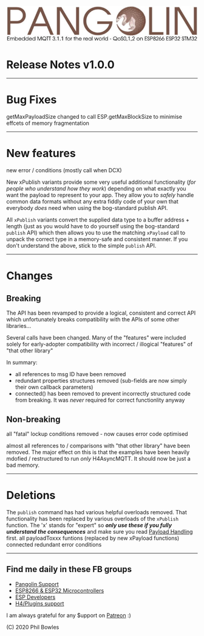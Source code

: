 ![plainhdr](../assets/pangoplain.jpg)

# Release Notes v1.0.0

---

# Bug Fixes

getMaxPayloadSize changed to call ESP.getMaxBlockSize to minimise effcets of memory fragmentation

---

# New features

new error / conditions (mostly call when DCX)

New xPublish variants provide some very useful additional functionality (*for people who understand how they work*) depending on what exactly you want the payload to represent to your app. They allow you to *safely* handle common data formats without any extra fiddly code of your own that everybody *does* need when using the bog-standard publish API.

All `xPublish` variants convert the supplied data type to a buffer address + length (just as you would have to do yourself using the bog-standard `publish` API) which then allows you to use the matching `xPayload` call to unpack the correct type in a memory-safe and consistent manner. If you don't understand the above, stick to the simple `publish` API.

---

# Changes

## Breaking

The API has been revamped to provide a logical, consistent and correct API which unfortunately breaks compatibility with the APIs of some other libraries...

Several calls have been changed. Many of the "features" were included solely for early-adopter compatibility with incorrect / illogical "features" of "that other library"

In summary:

* all references to msg ID have been removed
* redundant properties structures removed (sub-fields are now simply their own callback parameters)
* connected() has been removed to prevent incorrectly structured code from breaking. It was *never* required for correct functionlity anyway

## Non-breaking

all "fatal" lockup conditions removed - now causes error
code optimised

almost all references to / comparisons with "that other library" have been removed. The major effect on this is that the examples have been heavily mdofied / restructured to run *only* H4AsyncMQTT. It should now be just a bad memory.

---

# Deletions

The `publish` command has had various helpful overloads removed. That functionality has been replaced by various overloads of the `xPublish` function.
The 'x' stands for "expert" so **_only use these if you fully understand the consequences_** and make sure you read [Payload Handling](pl.md) first.
all payloadToxxx funtions (replaced by new xPayload functions)
connected
redundant error conditions

---

## Find me daily in these FB groups

* [Pangolin Support](https://www.facebook.com/groups/H4AsyncMQTT/)
* [ESP8266 & ESP32 Microcontrollers](https://www.facebook.com/groups/2125820374390340/)
* [ESP Developers](https://www.facebook.com/groups/ESP8266/)
* [H4/Plugins support](https://www.facebook.com/groups/h4plugins)

I am always grateful for any $upport on [Patreon](https://www.patreon.com/esparto) :)

(C) 2020 Phil Bowles
